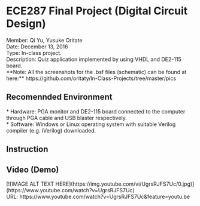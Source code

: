 <h1>ECE287 Final Project (Digital Circuit Design)</h1>
Member: Qi Yu, Yusuke Oritate<br/>
Date: December 13, 2016<br/>
Type: In-class project. <br/>
Description: Quiz application implemented by using VHDL and DE2-115 board.<br/>
**Note: All the screenshots for the .bsf files (schematic) can be found at here:** https://github.com/oritaty/In-Class-Projects/tree/master/pics<br/>
<h2>Recomennded Environment</h2>
* Hardware: PGA monitor and DE2-115 board connected to the computer through PGA cable and USB blaster respectively. <br/>
* Software: Windows or Linux operating system with suitable Verilog compiler (e.g. iVerilog) downloaded.<br/>
<h2>Instruction</h2>
<h2>Video (Demo)</h2>
[![IMAGE ALT TEXT HERE](https://img.youtube.com/vi/UgrsRJFS7Uc/0.jpg)](https://www.youtube.com/watch?v=UgrsRJFS7Uc)<br/>
URL: https://www.youtube.com/watch?v=UgrsRJFS7Uc&feature=youtu.be<br/>
